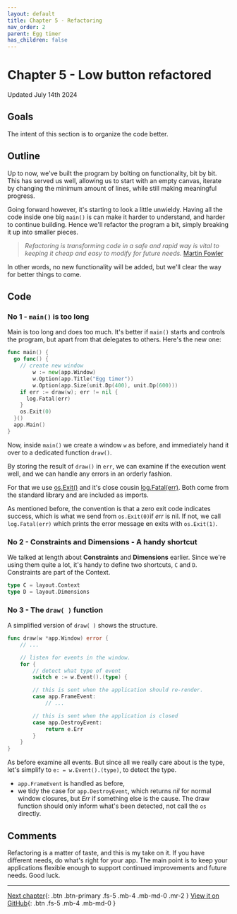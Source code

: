 ```yaml
---
layout: default
title: Chapter 5 - Refactoring
nav_order: 2
parent: Egg timer
has_children: false
---
```


# Chapter 5 - Low button refactored

Updated July 14th 2024

## Goals

The intent of this section is to organize the code better.

## Outline

Up to now, we've built the program by bolting on functionality, bit by bit. This has served us well, allowing us to start with an empty canvas, iterate by changing the minimum amount of lines, while still making meaningful progress.

Going forward however, it's starting to look a little unwieldy. Having all the code inside one big `main()` is can make it harder to understand, and harder to continue building. Hence we'll refactor the program a bit, simply breaking it up into smaller pieces.

> _Refactoring is transforming code in a safe and rapid way is vital to keeping it cheap and easy to modify for future needs._
> [Martin Fowler](https://martinfowler.com/books/refactoring.html)

In other words, no new functionality will be added, but we'll clear the way for better things to come.

## Code

### No 1 - `main()` is too long

Main is too long and does too much. It's better if `main()` starts and controls the program, but apart from that delegates to others. Here's the new one:

```go
func main() {
  go func() {
    // create new window
		w := new(app.Window)
		w.Option(app.Title("Egg timer"))
		w.Option(app.Size(unit.Dp(400), unit.Dp(600)))
    if err := draw(w); err != nil {
      log.Fatal(err)
    }
    os.Exit(0)
  }()
  app.Main()
}
```

Now, inside `main()` we create a window `w` as before, and immediately hand it over to a dedicated function `draw()`.

By storing the result of `draw()` in `err`, we can examine if the execution went well, and we can handle any errors in an orderly fashion.

For that we use [os.Exit()](https://pkg.go.dev/os?utm_source=gopls#Exit) and it's close cousin [log.Fatal(err)](https://pkg.go.dev/log?utm_source=gopls#Fatal). Both come from the standard library and are included as imports.

As mentioned before, the convention is that a zero exit code indicates success, which is what we send from `os.Exit(0)`if _err_ is nil. If not, we call `log.Fatal(err)` which prints the error message en exits with `os.Exit(1)`.

### No 2 - Constraints and Dimensions - A handy shortcut

We talked at length about **Constraints** and **Dimensions** earlier. Since we're using them quite a lot, it's handy to define two shortcuts, `C` and `D`. Constraints are part of the Context.

```go
type C = layout.Context
type D = layout.Dimensions
```

### No 3 - The `draw( )` function

A simplified version of `draw( )` shows the structure.

```go
func draw(w *app.Window) error {
    // ...

    // listen for events in the window.
    for {
        // detect what type of event
        switch e := w.Event().(type) {

        // this is sent when the application should re-render.
        case app.FrameEvent:
            // ...

        // this is sent when the application is closed
        case app.DestroyEvent:
            return e.Err
        }
    }
}
```

As before examine all events. But since all we really care about is the type, let's simplify to `e: = w.Event().(type)`, to detect the type.

- `app.FrameEvent` is handled as before,
- we tidy the case for `app.DestroyEvent`, which returns _nil_ for normal window closures, but _Err_ if something else is the cause. The draw function should only inform what's been detected, not call the `os` directly.

## Comments

Refactoring is a matter of taste, and this is my take on it. If you have different needs, do what's right for your app. The main point is to keep your applications flexible enough to support continued improvements and future needs. Good luck.

---

[Next chapter](06_button_low_margin.md){: .btn .btn-primary .fs-5 .mb-4 .mb-md-0 .mr-2 }
[View it on GitHub](https://github.com/jonegil/gui-with-gio/tree/main/egg_timer){: .btn .fs-5 .mb-4 .mb-md-0 }

